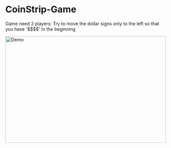 <h1>CoinStrip-Game</h1>
<p>Game need 2 players: Try to move the dollar signs only to the left so that you have '$$$$' in the beginning</p>
<img src="screanshotvscode.png" alt="Demo" width="500" height="333">
